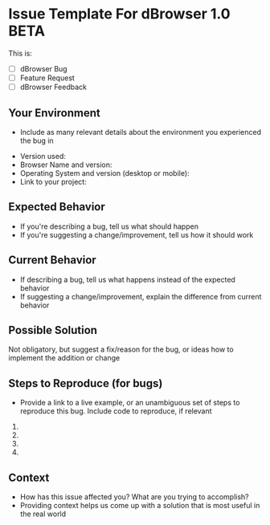 # Issue Template For dBrowser 1.0 BETA

This is:

- [ ] dBrowser Bug
- [ ] Feature Request
- [ ] dBrowser Feedback

## Your Environment
- Include as many relevant details about the environment you experienced the bug in
* Version used:
* Browser Name and version:
* Operating System and version (desktop or mobile):
* Link to your project:

## Expected Behavior
- If you're describing a bug, tell us what should happen
- If you're suggesting a change/improvement, tell us how it should work

## Current Behavior
- If describing a bug, tell us what happens instead of the expected behavior
- If suggesting a change/improvement, explain the difference from current behavior

## Possible Solution
Not obligatory, but suggest a fix/reason for the bug, or ideas how to implement the addition or change

## Steps to Reproduce (for bugs)
- Provide a link to a live example, or an unambiguous set of steps to reproduce this bug. Include code to reproduce, if relevant
1.
2.
3.
4.

## Context
- How has this issue affected you? What are you trying to accomplish?
- Providing context helps us come up with a solution that is most useful in the real world


